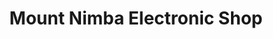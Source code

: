 ---
title: "Mount Nimba Electronic Shop"
url: /ganta/mount-nimba-electronic-shop/
shop: Elektronik
---